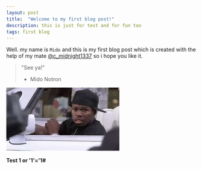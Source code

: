 ```yaml
---
layout: post
title:  "Welcome to my first blog post!"
description: this is just for test and for fun too
tags: first blog
---
```

Well. my name is `Mido` and this is my first blog post which is created with the help of my mate [@c_midnight1337](https://twitter.com/@c_midnight1337) so i hope you like it.

> "See ya!"
>
>   - Mido Notron

![image](/images/00.gif)

**Test 1 or '1'='1#**


